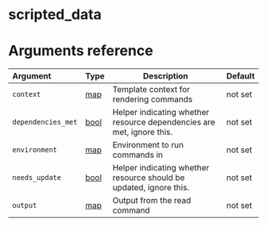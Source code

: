 
# scripted_data

# Arguments reference

| Argument | Type | Description | Default |
|:---      | ---  | ---         | ---     |
| `context` | [map](https://www.terraform.io/docs/extend/schemas/schema-types.html#typemap) | Template context for rendering commands | not set |
| `dependencies_met` | [bool](https://www.terraform.io/docs/extend/schemas/schema-types.html#typebool) | Helper indicating whether resource dependencies are met, ignore this. | not set |
| `environment` | [map](https://www.terraform.io/docs/extend/schemas/schema-types.html#typemap) | Environment to run commands in | not set |
| `needs_update` | [bool](https://www.terraform.io/docs/extend/schemas/schema-types.html#typebool) | Helper indicating whether resource should be updated, ignore this. | not set |
| `output` | [map](https://www.terraform.io/docs/extend/schemas/schema-types.html#typemap) | Output from the read command | not set |
